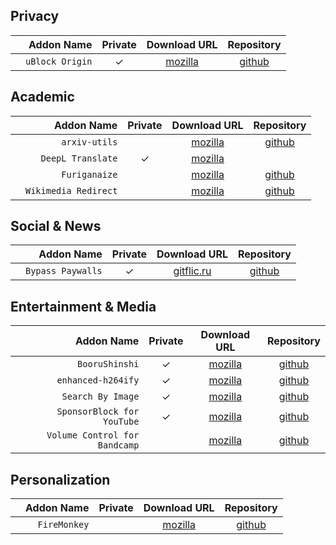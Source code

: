 ## Privacy
| | Addon Name | Private | Download URL | Repository |
|-| ---: | :---: | :---: | :---: |
| |`uBlock Origin`|✓|[mozilla](https://addons.mozilla.org/en-US/firefox/addon/ublock-origin/)|[github](https://github.com/gorhill/uBlock)|

## Academic
| | Addon Name | Private | Download URL | Repository |
|-| ---: | :---: | :---: | :---: |
| |`arxiv-utils`||[mozilla](https://addons.mozilla.org/en-US/firefox/addon/arxiv-utils/)|[github](https://github.com/j3soon/arxiv-utils)|
| |`DeepL Translate`|✓|[mozilla](https://addons.mozilla.org/en-US/firefox/addon/deepl-translate/)||
| |`Furiganaize`||[mozilla](https://addons.mozilla.org/en-US/firefox/addon/furiganaize/)|[github](https://github.com/kuanyui/Furiganaize)|
| |`Wikimedia Redirect`||[mozilla](https://addons.mozilla.org/en-GB/firefox/addon/wikipedia-mobile-version/)|[github](https://github.com/beingmrkenny/WikimediaRedirect)|

## Social & News
| | Addon Name | Private | Download URL | Repository |
|-| ---: | :---: | :---: | :---: |
| |`Bypass Paywalls`|✓|[gitflic.ru](https://gitflic.ru/project/magnolia1234/bpc_uploads)|[github](https://github.com/bpc-clone/bypass-paywalls-firefox-clean)|

## Entertainment & Media
| | Addon Name | Private | Download URL | Repository |
|-| ---: | :---: | :---: | :---: |
| |`BooruShinshi`|✓|[mozilla](https://addons.mozilla.org/en-US/firefox/addon/booru-shinshi/)|[github](https://github.com/kuanyui/BooruShinshi)|
| |`enhanced-h264ify`|✓|[mozilla](https://addons.mozilla.org/en-US/firefox/addon/enhanced-h264ify/)|[github](https://github.com/alextrv/enhanced-h264ify)|
| |`Search By Image`|✓|[mozilla](https://addons.mozilla.org/en-US/firefox/addon/search_by_image/)|[github](https://github.com/dessant/search-by-image)|
| |`SponsorBlock for YouTube`|✓|[mozilla](https://addons.mozilla.org/en-US/firefox/addon/sponsorblock/)|[github](https://github.com/ajayyy/SponsorBlock)|
| |`Volume Control for Bandcamp`||[mozilla](https://addons.mozilla.org/en-US/firefox/addon/bandcamp-player-volume-control)|[github](https://github.com/butterknight/bandcamp-volume-control)|


## Personalization
| | Addon Name | Private | Download URL | Repository |
|-| ---: | :---: | :---: | :---: |
| |`FireMonkey`||[mozilla](https://addons.mozilla.org/en-US/firefox/addon/firemonkey/)|[github](https://github.com/erosman/support/tree/FireMonkey)|
